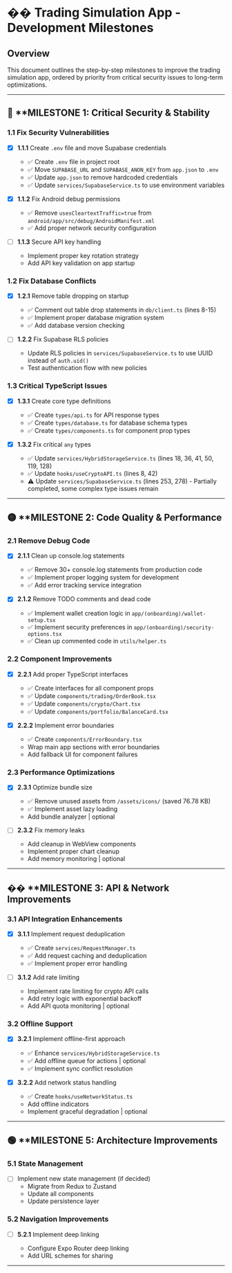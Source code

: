 # �� Trading Simulation App - Development Milestones

## Overview

This document outlines the step-by-step milestones to improve the trading simulation app, ordered by priority from critical security issues to long-term optimizations.

---

## 🔴 \*\*MILESTONE 1: Critical Security & Stability

### 1.1 Fix Security Vulnerabilities

- [x] **1.1.1** Create `.env` file and move Supabase credentials

  - ✅ Create `.env` file in project root
  - ✅ Move `SUPABASE_URL` and `SUPABASE_ANON_KEY` from `app.json` to `.env`
  - ✅ Update `app.json` to remove hardcoded credentials
  - ✅ Update `services/SupabaseService.ts` to use environment variables

- [x] **1.1.2** Fix Android debug permissions

  - ✅ Remove `usesCleartextTraffic=true` from `android/app/src/debug/AndroidManifest.xml`
  - ✅ Add proper network security configuration

- [ ] **1.1.3** Secure API key handling
  - Implement proper key rotation strategy
  - Add API key validation on app startup

### 1.2 Fix Database Conflicts

- [x] **1.2.1** Remove table dropping on startup

  - ✅ Comment out table drop statements in `db/client.ts` (lines 8-15)
  - ✅ Implement proper database migration system
  - ✅ Add database version checking

- [ ] **1.2.2** Fix Supabase RLS policies
  - Update RLS policies in `services/SupabaseService.ts` to use UUID instead of `auth.uid()`
  - Test authentication flow with new policies

### 1.3 Critical TypeScript Issues

- [x] **1.3.1** Create core type definitions

  - ✅ Create `types/api.ts` for API response types
  - ✅ Create `types/database.ts` for database schema types
  - ✅ Create `types/components.ts` for component prop types

- [x] **1.3.2** Fix critical `any` types
  - ✅ Update `services/HybridStorageService.ts` (lines 18, 36, 41, 50, 119, 128)
  - ✅ Update `hooks/useCryptoAPI.ts` (lines 8, 42)
  - ⚠️ Update `services/SupabaseService.ts` (lines 253, 278) - Partially completed, some complex type issues remain

---

## 🟡 \*\*MILESTONE 2: Code Quality & Performance

### 2.1 Remove Debug Code

- [x] **2.1.1** Clean up console.log statements

  - ✅ Remove 30+ console.log statements from production code
  - ✅ Implement proper logging system for development
  - ✅ Add error tracking service integration

- [x] **2.1.2** Remove TODO comments and dead code
  - ✅ Implement wallet creation logic in `app/(onboarding)/wallet-setup.tsx`
  - ✅ Implement security preferences in `app/(onboarding)/security-options.tsx`
  - ✅ Clean up commented code in `utils/helper.ts`

### 2.2 Component Improvements

- [x] **2.2.1** Add proper TypeScript interfaces

  - ✅ Create interfaces for all component props
  - ✅ Update `components/trading/OrderBook.tsx`
  - ✅ Update `components/crypto/Chart.tsx`
  - ✅ Update `components/portfolio/BalanceCard.tsx`

- [x] **2.2.2** Implement error boundaries
  - ✅ Create `components/ErrorBoundary.tsx`
  - Wrap main app sections with error boundaries
  - Add fallback UI for component failures

### 2.3 Performance Optimizations

- [x] **2.3.1** Optimize bundle size

  - ✅ Remove unused assets from `/assets/icons/` (saved 76.78 KB)
  - ✅ Implement asset lazy loading
  - Add bundle analyzer | optional

- [ ] **2.3.2** Fix memory leaks
  - Add cleanup in WebView components
  - Implement proper chart cleanup
  - Add memory monitoring | optional

---

## �� \*\*MILESTONE 3: API & Network Improvements

### 3.1 API Integration Enhancements

- [x] **3.1.1** Implement request deduplication

  - ✅ Create `services/RequestManager.ts`
  - ✅ Add request caching and deduplication
  - ✅ Implement proper error handling

- [ ] **3.1.2** Add rate limiting
  - Implement rate limiting for crypto API calls
  - Add retry logic with exponential backoff
  - Add API quota monitoring | optional

### 3.2 Offline Support

- [x] **3.2.1** Implement offline-first approach

  - ✅ Enhance `services/HybridStorageService.ts`
  - ✅ Add offline queue for actions | optional
  - ✅ Implement sync conflict resolution

- [x] **3.2.2** Add network status handling
  - ✅ Create `hooks/useNetworkStatus.ts`
  - Add offline indicators
  - Implement graceful degradation | optional

---

## 🟢 \*\*MILESTONE 5: Architecture Improvements

### 5.1 State Management

- [ ] Implement new state management (if decided)
  - Migrate from Redux to Zustand
  - Update all components
  - Update persistence layer

### 5.2 Navigation Improvements

- [ ] **5.2.1** Implement deep linking

  - Configure Expo Router deep linking
  - Add URL schemes for sharing

---
